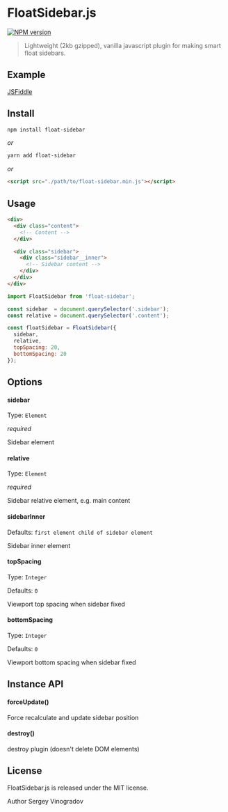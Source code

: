 # FloatSidebar.js
[![NPM version](https://img.shields.io/npm/v/float-sidebar.svg?style=flat)](https://www.npmjs.org/package/float-sidebar)

> Lightweight (2kb gzipped), vanilla javascript plugin for making smart float sidebars.

## Example

[JSFiddle](https://jsfiddle.net/vursen/cj4erfnj)

## Install

```bash
npm install float-sidebar
```
*or*
```bash
yarn add float-sidebar
```
*or*
```html
<script src="./path/to/float-sidebar.min.js"></script>
```

## Usage

```html
<div>
  <div class="content">
    <!-- Content -->
  </div>

  <div class="sidebar">
    <div class="sidebar__inner">
      <!-- Sidebar content -->
    </div>
  </div>
</div>
```

```javascript
import FloatSidebar from 'float-sidebar';

const sidebar  = document.querySelector('.sidebar');
const relative = document.querySelector('.content');

const floatSidebar = FloatSidebar({
  sidebar,
  relative,
  topSpacing: 20,
  bottomSpacing: 20
});
```

## Options

#### sidebar

Type: `Element`

*required*

Sidebar element

#### relative

Type: `Element`

*required*

Sidebar relative element, e.g. main content

#### sidebarInner

Defaults: `first element child of sidebar element`

Sidebar inner element

#### topSpacing

Type: `Integer`

Defaults: `0`

Viewport top spacing when sidebar fixed

#### bottomSpacing

Type: `Integer`

Defaults: `0`

Viewport bottom spacing when sidebar fixed




## Instance API

#### forceUpdate()

Force recalculate and update sidebar position

#### destroy()

destroy plugin (doesn't delete DOM elements)

## License

FloatSidebar.js is released under the MIT license.

Author Sergey Vinogradov
